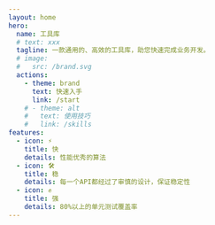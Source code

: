 ```yaml
---
layout: home
hero:
  name: 工具库
  # text: xxx
  tagline: 一款通用的、高效的工具库，助您快速完成业务开发。
  # image:
  #   src: /brand.svg
  actions:
    - theme: brand
      text: 快速入手
      link: /start
    # - theme: alt
    #   text: 使用技巧
    #   link: /skills
features:
  - icon: ⚡
    title: 快
    details: 性能优秀的算法
  - icon: 🛠️
    title: 稳
    details: 每一个API都经过了审慎的设计，保证稳定性
  - icon: ✊
    title: 强
    details: 80%以上的单元测试覆盖率
---
```

